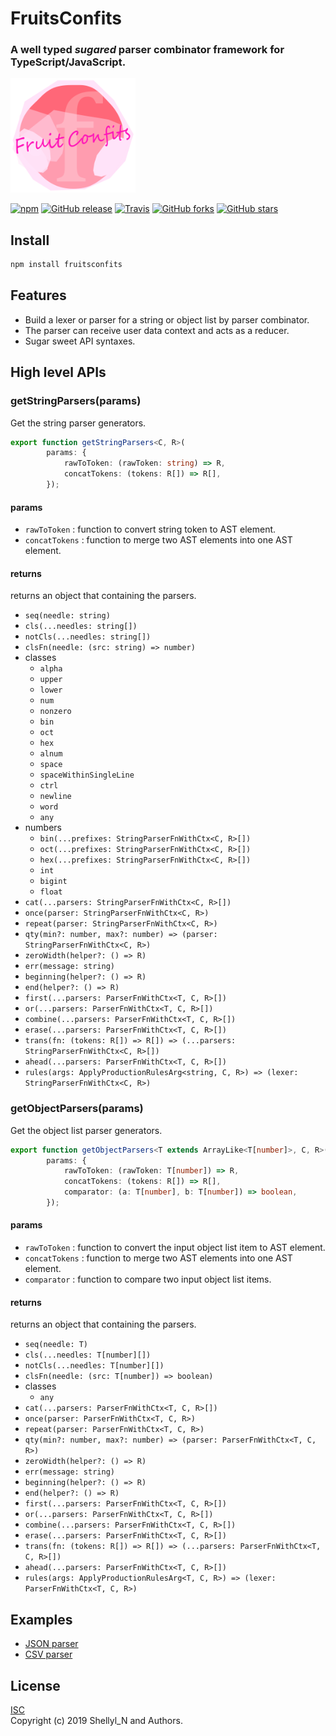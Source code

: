 # FruitsConfits
### A well typed _sugared_ parser combinator framework for TypeScript/JavaScript.

<img src="https://raw.githubusercontent.com/shellyln/fruitsconfits/master/docs/images/logo.svg?sanitize=true" title="logo" style="width: 200px">


[![npm](https://img.shields.io/npm/v/fruitsconfits.svg)](https://www.npmjs.com/package/fruitsconfits)
[![GitHub release](https://img.shields.io/github/release/shellyln/fruitsconfits.svg)](https://github.com/shellyln/fruitsconfits/releases)
[![Travis](https://img.shields.io/travis/shellyln/fruitsconfits/master.svg)](https://travis-ci.org/shellyln/fruitsconfits)
[![GitHub forks](https://img.shields.io/github/forks/shellyln/fruitsconfits.svg?style=social&label=Fork)](https://github.com/shellyln/fruitsconfits/fork)
[![GitHub stars](https://img.shields.io/github/stars/shellyln/fruitsconfits.svg?style=social&label=Star)](https://github.com/shellyln/fruitsconfits)


## Install

```sh
npm install fruitsconfits
```

## Features

* Build a lexer or parser for a string or object list by parser combinator.
* The parser can receive user data context and acts as a reducer.
* Sugar sweet API syntaxes.

## High level APIs

### getStringParsers(params)
Get the string parser generators.

```ts
export function getStringParsers<C, R>(
        params: {
            rawToToken: (rawToken: string) => R,
            concatTokens: (tokens: R[]) => R[],
        });
```

#### params
* `rawToToken` : function to convert string token to AST element.
* `concatTokens` : function to merge two AST elements into one AST element.

#### returns
returns an object that containing the parsers.
* `seq(needle: string)`
* `cls(...needles: string[])`
* `notCls(...needles: string[])`
* `clsFn(needle: (src: string) => number)`
* classes
  * `alpha`
  * `upper`
  * `lower`
  * `num`
  * `nonzero`
  * `bin`
  * `oct`
  * `hex`
  * `alnum`
  * `space`
  * `spaceWithinSingleLine`
  * `ctrl`
  * `newline`
  * `word`
  * `any`
* numbers
  * `bin(...prefixes: StringParserFnWithCtx<C, R>[])`
  * `oct(...prefixes: StringParserFnWithCtx<C, R>[])`
  * `hex(...prefixes: StringParserFnWithCtx<C, R>[])`
  * `int`
  * `bigint`
  * `float`
* `cat(...parsers: StringParserFnWithCtx<C, R>[])`
* `once(parser: StringParserFnWithCtx<C, R>)`
* `repeat(parser: StringParserFnWithCtx<C, R>)`
* `qty(min?: number, max?: number) => (parser: StringParserFnWithCtx<C, R>)`
* `zeroWidth(helper?: () => R)`
* `err(message: string)`
* `beginning(helper?: () => R)`
* `end(helper?: () => R)`
* `first(...parsers: ParserFnWithCtx<T, C, R>[])`
* `or(...parsers: ParserFnWithCtx<T, C, R>[])`
* `combine(...parsers: ParserFnWithCtx<T, C, R>[])`
* `erase(...parsers: ParserFnWithCtx<T, C, R>[])`
* `trans(fn: (tokens: R[]) => R[]) => (...parsers: StringParserFnWithCtx<C, R>[])`
* `ahead(...parsers: ParserFnWithCtx<T, C, R>[])`
* `rules(args: ApplyProductionRulesArg<string, C, R>) => (lexer: StringParserFnWithCtx<C, R>)`


### getObjectParsers(params)
Get the object list parser generators.

```ts
export function getObjectParsers<T extends ArrayLike<T[number]>, C, R>(
        params: {
            rawToToken: (rawToken: T[number]) => R,
            concatTokens: (tokens: R[]) => R[],
            comparator: (a: T[number], b: T[number]) => boolean,
        });
```

#### params
* `rawToToken` : function to convert the input object list item to AST element.
* `concatTokens` : function to merge two AST elements into one AST element.
* `comparator` : function to compare two input object list items.

#### returns
returns an object that containing the parsers.
* `seq(needle: T)`
* `cls(...needles: T[number][])`
* `notCls(...needles: T[number][])`
* `clsFn(needle: (src: T[number]) => boolean)`
* classes
  * `any`
* `cat(...parsers: ParserFnWithCtx<T, C, R>[])`
* `once(parser: ParserFnWithCtx<T, C, R>)`
* `repeat(parser: ParserFnWithCtx<T, C, R>)`
* `qty(min?: number, max?: number) => (parser: ParserFnWithCtx<T, C, R>)`
* `zeroWidth(helper?: () => R)`
* `err(message: string)`
* `beginning(helper?: () => R)`
* `end(helper?: () => R)`
* `first(...parsers: ParserFnWithCtx<T, C, R>[])`
* `or(...parsers: ParserFnWithCtx<T, C, R>[])`
* `combine(...parsers: ParserFnWithCtx<T, C, R>[])`
* `erase(...parsers: ParserFnWithCtx<T, C, R>[])`
* `trans(fn: (tokens: R[]) => R[]) => (...parsers: ParserFnWithCtx<T, C, R>[])`
* `ahead(...parsers: ParserFnWithCtx<T, C, R>[])`
* `rules(args: ApplyProductionRulesArg<T, C, R>) => (lexer: ParserFnWithCtx<T, C, R>)`


## Examples

* [JSON parser](https://github.com/shellyln/fruitsconfits/blob/master/src/examples/json-parser/index.ts)
* [CSV parser](https://github.com/shellyln/fruitsconfits/blob/master/src/examples/csv-parser/index.ts)

## License
[ISC](https://github.com/shellyln/fruitsconfits/blob/master/LICENSE.md)  
Copyright (c) 2019 Shellyl_N and Authors.
